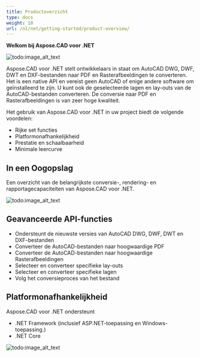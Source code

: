 ```yaml
---
title: Productoverzicht
type: docs
weight: 10
url: /nl/net/getting-started/product-overview/
---
```


**Welkom bij Aspose.CAD voor .NET**

![todo:image_alt_text](/_assets/home_1.png)

Aspose.CAD voor .NET stelt ontwikkelaars in staat om AutoCAD DWG, DWF, DWT en DXF-bestanden naar PDF en Rasterafbeeldingen te converteren. Het is een native API en vereist geen AutoCAD of enige andere software om geïnstalleerd te zijn. U kunt ook de geselecteerde lagen en lay-outs van de AutoCAD-bestanden converteren. De conversie naar PDF en Rasterafbeeldingen is van zeer hoge kwaliteit.

Het gebruik van Aspose.CAD voor .NET in uw project biedt de volgende voordelen:

- Rijke set functies
- Platformonafhankelijkheid
- Prestatie en schaalbaarheid
- Minimale leercurve

## **In een Oogopslag**
Een overzicht van de belangrijkste conversie-, rendering- en rapportagecapaciteiten van Aspose.CAD voor .NET.

![todo:image_alt_text](/_assets/net/product-overview_2.png)
## **Geavanceerde API-functies**
- Ondersteunt de nieuwste versies van AutoCAD DWG, DWF, DWT en DXF-bestanden
- Converteer de AutoCAD-bestanden naar hoogwaardige PDF
- Converteer de AutoCAD-bestanden naar hoogwaardige Rasterafbeeldingen
- Selecteer en converteer specifieke lay-outs
- Selecteer en converteer specifieke lagen
- Volg het conversieproces van het bestand
## **Platformonafhankelijkheid**
Aspose.CAD voor .NET ondersteunt

- .NET Framework (inclusief ASP.NET-toepassing en Windows-toepassing.)
- .NET Core

![todo:image_alt_text](/_assets/net/product-overview_3.png)
